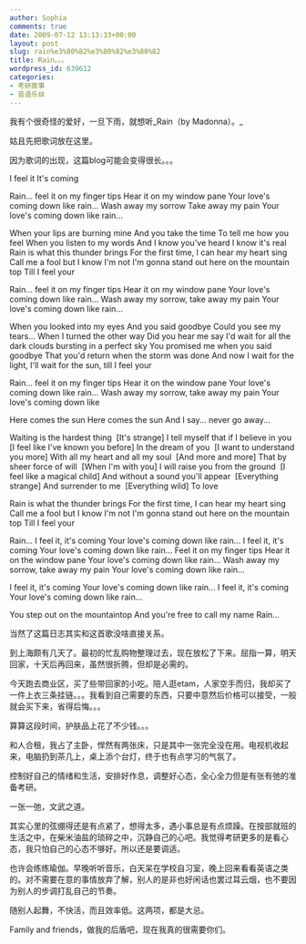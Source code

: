 ```yaml
---
author: Sophia
comments: true
date: 2009-07-12 13:13:33+00:00
layout: post
slug: rain%e3%80%82%e3%80%82%e3%80%82
title: Rain。。。
wordpress_id: 639612
categories:
- 考研故事
- 音语乐丝
---
```


我有个很奇怪的爱好，一旦下雨，就想听_Rain（by Madonna）。_

姑且先把歌词放在这里。

因为歌词的出现，这篇blog可能会变得很长。。。

I feel it
It's coming

Rain... feel it on my finger tips
Hear it on my window pane
Your love's coming down like rain...
Wash away my sorrow
Take away my pain
Your love's coming down like rain...

When your lips are burning mine
And you take the time
To tell me how you feel
When you listen to my words
And I know you've heard
I know it's real
Rain is what this thunder brings
For the first time, I can hear my heart sing
Call me a fool but I know I'm not
I'm gonna stand out here on the mountain top
Till I feel your

Rain... feel it on my finger tips
Hear it on my window pane
Your love's coming down like rain...
Wash away my sorrow, take away my pain
Your love's coming down like rain...

When you looked into my eyes
And you said goodbye
Could you see my tears...
When I turned the other way
Did you hear me say
I'd wait for all the dark clouds bursting in a perfect sky
You promised me when you said goodbye
That you'd return when the storm was done
And now I wait for the light,
I'll wait for the sun, till I feel your

Rain... feel it on my finger tips
Hear it on the window pane
Your love's coming down like rain...
Wash away my sorrow, take away my pain
Your love's coming down like

Here comes the sun
Here comes the sun
And I say... never go away...

Waiting is the hardest thing  [It's strange]
I tell myself that if I believe in you  [I feel like I've known you before]
In the dream of you  [I want to understand you more]
With all my heart and all my soul  [And more and more]
That by sheer force of will  [When I'm with you]
I will raise you from the ground  [I feel like a magical child]
And without a sound you'll appear  [Everything strange]
And surrender to me  [Everything wild]
To love

Rain is what the thunder brings
For the first time, I can hear my heart sing
Call me a fool but I know I'm not
I'm gonna stand out here on the mountain top
Till I feel your

Rain...
I feel it, it's coming
Your love's coming down like rain...
I feel it, it's coming
Your love's coming down like rain...
Feel it on my finger tips
Hear it on the window pane
Your love's coming down like rain...
Wash away my sorrow, take away my pain
Your love's coming down like rain...

I feel it, it's coming
Your love's coming down like rain...
I feel it, it's coming
Your love's coming down like rain...

You step out on the mountaintop
And you're free to call my name
Rain...

当然了这篇日志其实和这首歌没啥直接关系。

到上海颇有几天了。最初的忙乱购物整理过去，现在放松了下来。屈指一算，明天回家，十天后再回来，虽然很折腾，但却是必需的。

今天跑去商业区，买了些带回家的小吃。陪人逛etam，人家空手而归，我却买了一件上衣三条挂链。。。我看到自己需要的东西，只要中意然后价格可以接受，一般就会买下来，省得后悔。。。

算算这段时间，护肤品上花了不少钱。。。

和人合租，我占了主卧，悍然有两张床，只是其中一张完全没在用。电视机收起来，电脑扔到茶几上，桌上添个台灯，终于也有点学习的气氛了。

控制好自己的情绪和生活，安排好作息，调整好心态，全心全力但是有张有弛的准备考研。

一张一弛，文武之道。

其实心里的弦绷得还是有点紧了，想得太多，遇小事总是有点烦躁。在按部就班的生活之中，在柴米油盐的琐碎之中，沉静自己的心吧。我觉得考研更多的是看心态，我只怕自己的心态不够好。所以还是要调适。

也许会练练瑜伽。早晚听听音乐，白天呆在学校自习室，晚上回来看看英语之类的。对不需要在意的事情放弃了解，别人的是非也好闲话也罢过耳云烟，也不要因为别人的步调打乱自己的节奏。

随别人起舞，不快活，而且效率低。这两项，都是大忌。

Family and friends，做我的后盾吧，现在我真的很需要你们。
